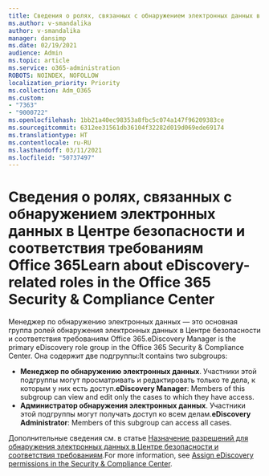 ```yaml
---
title: Сведения о ролях, связанных с обнаружением электронных данных в Центре безопасности и соответствия требованиям Office 365
ms.author: v-smandalika
author: v-smandalika
manager: dansimp
ms.date: 02/19/2021
audience: Admin
ms.topic: article
ms.service: o365-administration
ROBOTS: NOINDEX, NOFOLLOW
localization_priority: Priority
ms.collection: Adm_O365
ms.custom:
- "7363"
- "9000722"
ms.openlocfilehash: 1bb21a40ec98353a8fbc5c074a147f96209383ce
ms.sourcegitcommit: 6312ee31561db36104f32282d019d069ede69174
ms.translationtype: HT
ms.contentlocale: ru-RU
ms.lasthandoff: 03/11/2021
ms.locfileid: "50737497"
---
```

# <a name="learn-about-ediscovery-related-roles-in-the-office-365-security--compliance-center"></a><span data-ttu-id="720dd-102">Сведения о ролях, связанных с обнаружением электронных данных в Центре безопасности и соответствия требованиям Office 365</span><span class="sxs-lookup"><span data-stu-id="720dd-102">Learn about eDiscovery-related roles in the Office 365 Security & Compliance Center</span></span>

<span data-ttu-id="720dd-103">Менеджер по обнаружению электронных данных — это основная группа ролей обнаружения электронных данных в Центре безопасности и соответствия требованиям Office 365.</span><span class="sxs-lookup"><span data-stu-id="720dd-103">eDiscovery Manager is the primary eDiscovery role group in the Office 365 Security & Compliance Center.</span></span> <span data-ttu-id="720dd-104">Она содержит две подгруппы:</span><span class="sxs-lookup"><span data-stu-id="720dd-104">It contains two subgroups:</span></span>

- <span data-ttu-id="720dd-105">**Менеджер по обнаружению электронных данных**. Участники этой подгруппы могут просматривать и редактировать только те дела, к которым у них есть доступ.</span><span class="sxs-lookup"><span data-stu-id="720dd-105">**eDiscovery Manager**: Members of this subgroup can view and edit only the cases to which they have access.</span></span>
- <span data-ttu-id="720dd-106">**Администратор обнаружения электронных данных**. Участники этой подгруппы могут получать доступ ко всем делам.</span><span class="sxs-lookup"><span data-stu-id="720dd-106">**eDiscovery Administrator**: Members of this subgroup can access all cases.</span></span>

<span data-ttu-id="720dd-107">Дополнительные сведения см. в статье [Назначение разрешений для обнаружения электронных данных в Центре безопасности и соответствия требованиям](https://docs.microsoft.com/microsoft-365/compliance/assign-ediscovery-permissions).</span><span class="sxs-lookup"><span data-stu-id="720dd-107">For more information, see [Assign eDiscovery permissions in the Security & Compliance Center](https://docs.microsoft.com/microsoft-365/compliance/assign-ediscovery-permissions).</span></span>